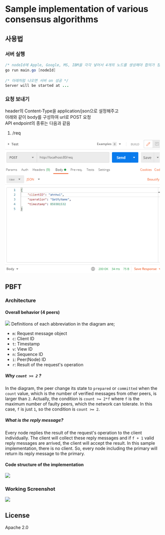 # Sample implementation of various consensus algorithms

## 사용법

### 서버 실행
```java
/* nodeId에 Apple, Google, MS, IBM을 각각 넣어서 4개의 노드를 생성해야 합의가 정상적으로 이루어짐 */
go run main.go [nodeId]

/* 아래처럼 나오면 서버 on 성공 */
Server will be started at ...
```

### 요청 보내기

header의 Content-Type을 application/json으로 설정해주고  
아래와 같이 body를 구성하여 url로 POST 요청  
API endpoint의 종류는 다음과 같음  
1. /req

![](./request.png)

## PBFT
### Architecture
#### Overall behavior (4 peers)
![](./pbft-consensus-behavior.jpg)
Definitions of each abbreviation in the diagram are;

* `m`: Request message object
* `c`: Client ID
* `t`: Timestamp
* `v`: View ID
* `n`: Sequence ID
* `i`: Peer(Node) ID
* `r`: Result of the request's operation

##### Why `count >= 2` ?
In the diagram, the peer change its state to `prepared` or `committed` when the `count` value, which is the number of verified messages from other peers, is larger than `2`.
Actually, the condition is `count >= 2*f` where `f` is the maximum number of faulty peers, which the network can tolerate. In this case, `f` is just `1`, so the condition is `count >= 2`. 

##### What is the reply message?
Every node replies the result of the request's operation to the client individually. The client will collect these reply messages and if `f + 1` valid reply messages are arrived, the client will accept the result.
In this sample implementation, there is no client. So, every node including the primary will return its reply message to the primary.

#### Code structure of the implementation
![](./pbft-consensus-architecture.png)

### Working Screenshot
![](./working-screenshot.png)

## License
Apache 2.0
